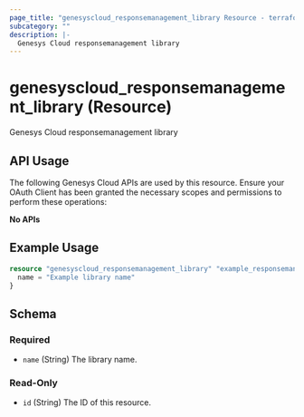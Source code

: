 ```yaml
---
page_title: "genesyscloud_responsemanagement_library Resource - terraform-provider-genesyscloud-jonesb"
subcategory: ""
description: |-
  Genesys Cloud responsemanagement library
---
```

# genesyscloud_responsemanagement_library (Resource)

Genesys Cloud responsemanagement library

## API Usage
The following Genesys Cloud APIs are used by this resource. Ensure your OAuth Client has been granted the necessary scopes and permissions to perform these operations:

**No APIs**

## Example Usage

```terraform
resource "genesyscloud_responsemanagement_library" "example_responsemanagement_library" {
  name = "Example library name"
}
```

<!-- schema generated by tfplugindocs -->
## Schema

### Required

- `name` (String) The library name.

### Read-Only

- `id` (String) The ID of this resource.


